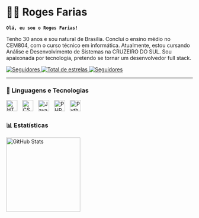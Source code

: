# 🧑‍💻 Roges Farias

**`Olá, eu sou o Roges Farias!`**

Tenho 30 anos e sou natural de Brasilia. Concluí o ensino médio no CEM804, com o curso técnico em informática. Atualmente, estou cursando Análise e Desenvolvimento de Sistemas na CRUZEIRO DO SUL. Sou apaixonada por tecnologia, pretendo se tornar um desenvolvedor full stack.

<p align="left">
    <a href="https://www.linkedin.com/in/roges-farias-1ab199379/?tab=followers">
        <img 
            alt="Seguidores" 
            title="Me siga no Linkedin" 
            src="https://custom-icon-badges.demolab.com/github/followers/RogesFarias?color=236ad3&labelColor=1155ba&style=for-the-badge&logo=Linked&label=Linkedin-Seguidores&logoColor=white"
        />
    </a>
   <a href="https://github.com/RogesFarias?tab=repositories&sort=stargazers">
        <img 
            alt="Total de estrelas" 
            title="Total de estrelas GitHub" 
            src="https://custom-icon-badges.demolab.com/github/stars/RogesFarias?color=55960c&style=for-the-badge&labelColor=488207&logo=star&label=estrelas"
        />
    </a>
    <a href="https://github.com/RogesFarias?tab=followers">
        <img 
            alt="Seguidores" 
            title="Me siga no GitHub" 
            src="https://custom-icon-badges.demolab.com/github/followers/RogesFarias?color=236ad3&labelColor=1155ba&style=for-the-badge&logo=github&label=GitHub-Seguidores&logoColor=white"
        />
    </a>
</p>

---

### 🤖 Linguagens e Tecnologias

<img 
    align="left" 
    alt="HTML"
    title="HTML" 
    width="30px" 
    style="padding-right: 10px;" 
    src="https://cdn.jsdelivr.net/gh/devicons/devicon@latest/icons/html5/html5-original.svg" 
/>
<img 
    align="left" 
    alt="CSS" 
    title="CSS"
    width="30px" 
    style="padding-right: 10px;" 
    src="https://cdn.jsdelivr.net/gh/devicons/devicon@latest/icons/css3/css3-original.svg" 
/>
<img 
    align="left" 
    alt="JavaScript" 
    title="JavaScript"
    width="30px" 
    style="padding-right: 10px;" 
    src="https://cdn.jsdelivr.net/gh/devicons/devicon@latest/icons/javascript/javascript-original.svg" 
/>

<img 
    align="left" 
    alt="PHP" 
    title="PHP"
    width="30px" 
    style="padding-right: 10px;" 
    src="https://cdn.jsdelivr.net/gh/devicons/devicon@latest/icons/php/php-original.svg" 
/>
<img 
    align="left" 
    alt="Python" 
    title="Python"
    width="30px" 
    style="padding-right: 10px;" 
    src="https://cdn.jsdelivr.net/gh/devicons/devicon@latest/icons/python/python-original.svg" 
/>

<br/>
<br/>

### 📊 Estatísticas

<p>
  <img 
    align="left" 
    alt="GitHub Stats" 
    height="200" 
    style="padding-right: 10px;" 
    src="https://github-readme-stats.vercel.app/api?username=Rogesfarias&show_icons=true&theme=radical&include_all_commits=true&locale=pt-br" 
  />

</p>
